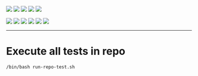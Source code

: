 ![](https://img.shields.io/badge/language-bash-blue)
![](https://img.shields.io/badge/technology-api%20gateway,%20kong,%20docker-blue)
![](https://img.shields.io/badge/development%20year-2020-orange)
![](https://img.shields.io/badge/contributor-shijian%20su-purple)
![](https://img.shields.io/badge/license-MIT-lightgrey)

![](https://img.shields.io/github/languages/top/shijiansu/api-gateway)
![](https://img.shields.io/github/languages/count/shijiansu/api-gateway)
![](https://img.shields.io/github/languages/code-size/shijiansu/api-gateway)
![](https://img.shields.io/github/repo-size/shijiansu/api-gateway)
![](https://img.shields.io/github/last-commit/shijiansu/api-gateway?color=red)
![](https://github.com/shijiansu/api-gateway/workflows/ci%20build/badge.svg)

--------------------------------------------------------------------------------

# Execute all tests in repo

`/bin/bash run-repo-test.sh`
